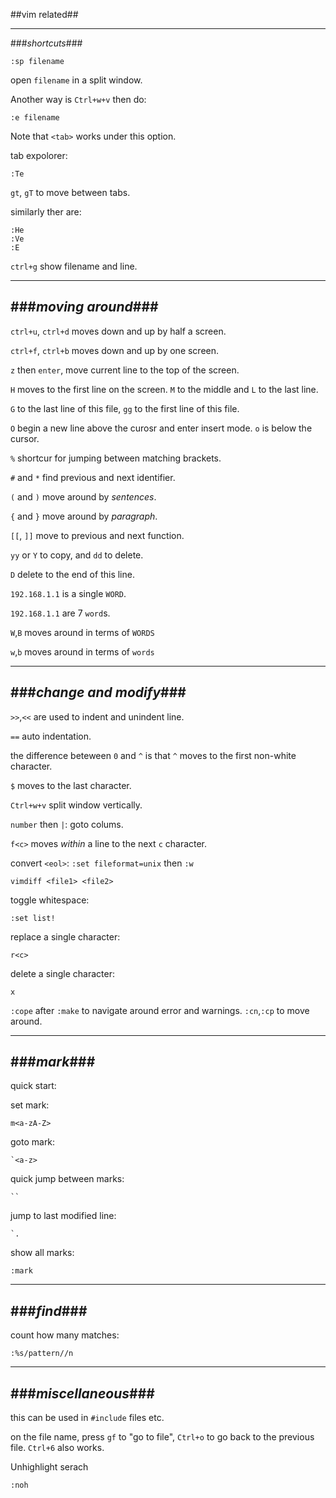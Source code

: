 ##vim related##

---
###_shortcuts_###

    :sp filename

open `filename` in a split window.

Another way is `Ctrl+w+v`  then do:

    :e filename

Note that `<tab>` works under this option.

tab expolorer:

    :Te

`gt`, `gT` to move between tabs.

similarly ther are:

    :He
    :Ve
    :E

`ctrl+g` show filename and line.

---
###_moving around_###
---

`ctrl+u`, `ctrl+d` moves down and up by half a screen.

`ctrl+f`, `ctrl+b` moves down and up by one screen.

`z` then `enter`, move current line to the top of the screen.

`H` moves to the first line on the screen. `M` to the middle and `L` to the last line.

`G` to the last line of this file, `gg` to the first line of this file.

`O` begin a new line above the curosr and enter insert mode. `o` is below the cursor.

`%` shortcur for jumping between matching brackets.

`#` and `*` find previous and next identifier.

`(` and `)` move around by _sentences_.

`{` and `}` move around by _paragraph_.


`[[`, `]]` move to previous and next function.


`yy` or `Y` to copy, and `dd` to delete. 

`D` delete to the end of this line.


`192.168.1.1` is a single `WORD`.

`192.168.1.1` are 7 `word`s.

`W`,`B` moves around in terms of `WORDS`

`w`,`b` moves around in terms of `words`


---
###_change and modify_###
---

`>>`,`<<` are used to indent and unindent line.

`==` auto indentation.


the difference beteween `0` and `^` is that `^` moves to the first non-white character. 

`$` moves to the last character.

`Ctrl+w+v` split window vertically.

`number` then `|`: goto colums.

`f<c>` moves _within_ a line to the next `c` character.

convert `<eol>`: `:set fileformat=unix` then `:w`


    vimdiff <file1> <file2>


toggle whitespace:

    :set list!


replace a single character:

    r<c>

delete a single character:

    x

`:cope` after `:make` to navigate around error and warnings.
`:cn`,`:cp` to move around.

---
###_mark_###
---

quick start:

set mark:

    m<a-zA-Z>

goto mark:

    `<a-z>

quick jump between marks:

    ``

jump to last modified line:

    `.

show all marks:

    :mark

---
###_find_###
---

count how many matches:

    :%s/pattern//n


---
###_miscellaneous_###
---

this can be used in `#include` files etc.

on the file name, press `gf` to "go to file", `Ctrl+o` to go back to the previous file. `Ctrl+6` also works.

Unhighlight serach

    :noh
